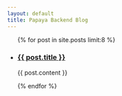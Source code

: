 ```yaml
---
layout: default
title: Papaya Backend Blog
---
```

 
<section class="content">
  <ul class="entries">
    {% for post in site.posts limit:8 %}
    <li>
      <a href="{{ post.url }}">
        <h3>{{ post.title }}</h3>
      </a>
      <p>{{ post.content }}</p>
    </li>
    {% endfor %}
  </ul>
</section>